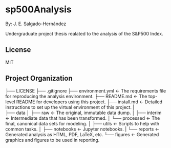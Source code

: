 # sp500Analysis

By: J. E. Salgado-Hernández

Undergraduate project thesis realated to the analysis of the S&P500 Index.

## License

MIT


## Project Organization

├── LICENSE
├── .gitignore
├── environment.yml    <- The requirements file for reproducing the analysis environment.
├── README.md          <- The top-level README for developers using this project.
├── install.md         <- Detailed instructions to set up the virtual environment of this project.
|                        
├── data
│   ├── raw            <- The original, immutable data dump.
│   ├── interim        <- Intermediate data that has been transformed.
│   └── processed      <- The final, canonical data sets for modeling.
│
├── utils              <- Scripts to help with common tasks.
│
├── notebooks          <- Jupyter notebooks.
|
└── reports            <- Generated analysis as HTML, PDF, LaTeX, etc.
    └── figures        <- Generated graphics and figures to be used in reporting.